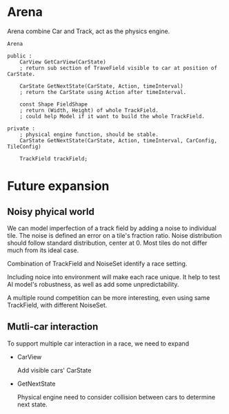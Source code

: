 # Arena

Arena combine Car and Track, act as the physics engine.

```
Arena

public :
    CarView GetCarView(CarState) 
    ; return sub section of TraveField visible to car at position of CarState.

    CarState GetNextState(CarState, Action, timeInterval)
    ; return the CarState using Action after timeInterval.

    const Shape FieldShape
    ; return (Width, Height) of whole TrackField. 
    ; could help Model if it want to build the whole TrackField.
    
private :
    ; physical engine function, should be stable. 
    CarState GetNextState(CarState, Action, timeInterval, CarConfig, TileConfig)

    TrackField trackField;
```


# Future expansion

## Noisy phyical world

We can model imperfection of a track field by adding a noise to individual tile. The noise is defined an error on a tile's fraction ratio. Noise distribution should follow standard distribution, center at 0. Most tiles do not differ much from its ideal case. 

Combination of TrackField and NoiseSet identify a race setting. 

Including noice into environment will make each race unique. It help to test AI model's robustness, as well as add some unpredictability.

A multiple round competition can be more interesting, even using same TrackField, with different NoiseSet. 

## Mutli-car interaction 
To support multiple car interaction in a race, we need to expand

- CarView

    Add visible cars' CarState

- GetNextState

    Physical engine need to consider collision between cars to determine next state.

